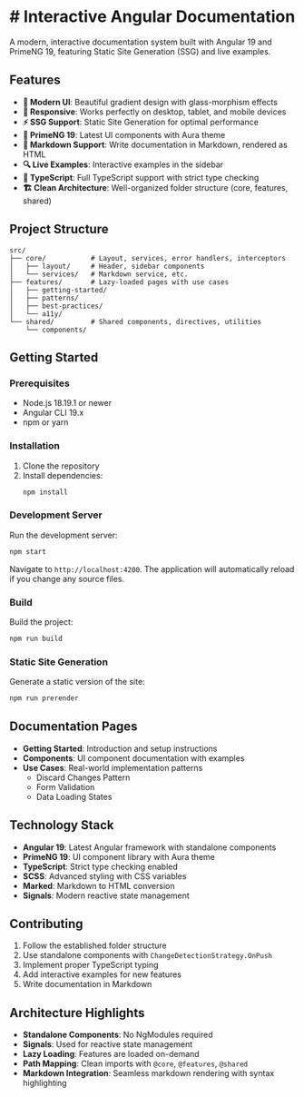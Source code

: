 # # Interactive Angular Documentation

A modern, interactive documentation system built with Angular 19 and PrimeNG 19, featuring Static Site Generation (SSG) and live examples.

## Features

- **🌟 Modern UI**: Beautiful gradient design with glass-morphism effects
- **📱 Responsive**: Works perfectly on desktop, tablet, and mobile devices
- **⚡ SSG Support**: Static Site Generation for optimal performance
- **🎨 PrimeNG 19**: Latest UI components with Aura theme
- **📝 Markdown Support**: Write documentation in Markdown, rendered as HTML
- **🔍 Live Examples**: Interactive examples in the sidebar
- **🎯 TypeScript**: Full TypeScript support with strict type checking
- **🏗️ Clean Architecture**: Well-organized folder structure (core, features, shared)

## Project Structure

```
src/
├── core/           # Layout, services, error handlers, interceptors
│   ├── layout/     # Header, sidebar components
│   └── services/   # Markdown service, etc.
├── features/       # Lazy-loaded pages with use cases
│   ├── getting-started/
│   ├── patterns/
│   ├── best-practices/
│   └── a11y/
└── shared/         # Shared components, directives, utilities
    └── components/
```

## Getting Started

### Prerequisites

- Node.js 18.19.1 or newer
- Angular CLI 19.x
- npm or yarn

### Installation

1. Clone the repository
2. Install dependencies:
   ```bash
   npm install
   ```

### Development Server

Run the development server:

```bash
npm start
```

Navigate to `http://localhost:4200`. The application will automatically reload if you change any source files.

### Build

Build the project:

```bash
npm run build
```

### Static Site Generation

Generate a static version of the site:

```bash
npm run prerender
```

## Documentation Pages

- **Getting Started**: Introduction and setup instructions
- **Components**: UI component documentation with examples
- **Use Cases**: Real-world implementation patterns
  - Discard Changes Pattern
  - Form Validation
  - Data Loading States

## Technology Stack

- **Angular 19**: Latest Angular framework with standalone components
- **PrimeNG 19**: UI component library with Aura theme
- **TypeScript**: Strict type checking enabled
- **SCSS**: Advanced styling with CSS variables
- **Marked**: Markdown to HTML conversion
- **Signals**: Modern reactive state management

## Contributing

1. Follow the established folder structure
2. Use standalone components with `ChangeDetectionStrategy.OnPush`
3. Implement proper TypeScript typing
4. Add interactive examples for new features
5. Write documentation in Markdown

## Architecture Highlights

- **Standalone Components**: No NgModules required
- **Signals**: Used for reactive state management
- **Lazy Loading**: Features are loaded on-demand
- **Path Mapping**: Clean imports with `@core`, `@features`, `@shared`
- **Markdown Integration**: Seamless markdown rendering with syntax highlighting
